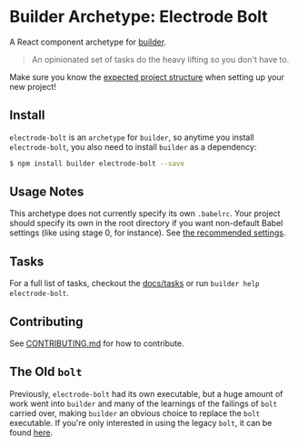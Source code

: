 # Builder Archetype: Electrode Bolt

A React component archetype for [builder][].

> An opinionated set of tasks do the heavy lifting so you don't have to.

Make sure you know the [expected project structure](docs/project-structure.md) when setting up your new project!

## Install

`electrode-bolt` is an `archetype` for `builder`, so anytime you install `electrode-bolt`, you also need to install `builder` as a dependency:

```sh
$ npm install builder electrode-bolt --save
```

## Usage Notes

This archetype does not currently specify its own `.babelrc`. Your project
should specify its own in the root directory if you want non-default Babel
settings (like using stage 0, for instance). See [the recommended
settings](config/babel/.babelrc).

## Tasks

For a full list of tasks, checkout the [docs/tasks](tasks.md) or run `builder help electrode-bolt`.


## Contributing

See [CONTRIBUTING.md](/CONTRIBUTING.md) for how to contribute.

[builder]: https://github.com/FormidableLabs/builder

## The Old `bolt`

Previously, `electrode-bolt` had its own executable, but a huge amount of work went into `builder` and many of the learnings of the failings of `bolt` carried over, making `builder` an obvious choice to replace the `bolt` executable. If you're only interested in using the legacy `bolt`, it can be found [here](https://github.com/walmartreact/electrode-bolt/tree/v2.1.0).
